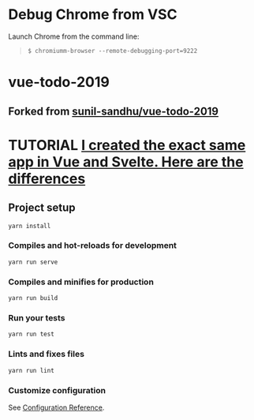 # Debug Chrome from VSC
Launch Chrome from the command line:
>`$ chromiumm-browser --remote-debugging-port=9222`


# vue-todo-2019

## Forked from [sunil-sandhu/vue-todo-2019](https://github.com/sunil-sandhu/vue-todo-2019)
# TUTORIAL [I created the exact same app in Vue and Svelte. Here are the differences](https://medium.com/javascript-in-plain-english/i-created-the-exact-same-app-in-vue-and-svelte-here-are-the-differences-c649f8d4ce0a)

## Project setup
```
yarn install
```

### Compiles and hot-reloads for development
```
yarn run serve
```

### Compiles and minifies for production
```
yarn run build
```

### Run your tests
```
yarn run test
```

### Lints and fixes files
```
yarn run lint
```

### Customize configuration
See [Configuration Reference](https://cli.vuejs.org/config/).
